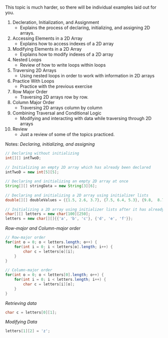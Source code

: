 This topic is much harder, so there will be individual examples laid out for you. 

1. Decleration, Initialization, and Assignment
    - Explains the process of declaring, initializing, and assigning 2D arrays.
2. Accessing Elements in a 2D Array
    - Explains how to access indexes of a 2D array
3. Modifying Elements in a 2D Array
    - Explains how to modify indexes of a 2D array
4. Nested Loops
    - Review of how to write loops within loops
5. Traversing 2D Arrays
    - Using nested loops in order to work with information in 2D arrays
6. Practice With Loops
    - Practice with the previous exercise
7. Row Major Order
    - Traversing 2D arrays row by row.
8. Column Major Order
    - Traversing 2D arrays column by column
9. Combining Traversal and Conditional Logic
    - Modifying and interacting with data while traversing through 2D arrays
10. Review
    - Just a review of some of the topics practiced. 

Notes:
*Declaring, initializing, and assigning*
``` java
// Declaring without initializing
int[][] intTwoD;
 
// Initializing an empty 2D array which has already been declared
intTwoD = new int[5][5];
 
// Declaring and initializing an empty 2D array at once
String[][] stringData = new String[3][6];
 
// Declaring and initializing a 2D array using initializer lists
double[][] doubleValues = {{1.5, 2.6, 3.7}, {7.5, 6.4, 5.3}, {9.8,  8.7, 7.6}, {3.6, 5.7, 7.8}};
 
// Initializing a 2D array using initializer lists after it has already been declared, or already contains data;
char[][] letters = new char[100][250];
letters = new char[][]{{'a', 'b', 'c'}, {'d', 'e', 'f'}};
```

*Row-major and Column-major order*
``` java
// Row-major order
for(int o = 0; o < letters.length; o++) {
    for(int i = 0; i < letters[o].length; i++) {
        char c = letters[o][i];
    }
}
 
// Column-major order
for(int o = 0; o < letters[0].length; o++) {
    for(int i = 0; i < letters.length; i++) {
        char c = letters[i][o];
    }
}
```

*Retrieving data*
``` java
char c = letters[0][1];
```

*Modifying Data*
``` java
letters[1][2] = 'z';
```